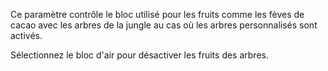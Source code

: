 Ce paramètre contrôle le bloc utilisé pour les fruits comme les fèves de cacao avec les arbres de la jungle au cas où les arbres personnalisés sont activés.

Sélectionnez le bloc d'air pour désactiver les fruits des arbres.